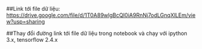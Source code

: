 ##Link tới file dữ liệu: https://drive.google.com/file/d/1T0A89wlgBcQI0iA9RnNj7odLGnqXlLEm/view?usp=sharing

##Thay đổi đường link tới file dữ liệu trong notebook và chạy với ipython 3.x, tensorflow 2.4.x
